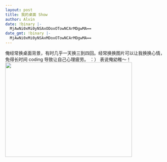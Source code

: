 ```yaml
---
layout: post
title: 我的桌面 Show
author: Alvin
date: !binary |-
  MjAwNi0xMi0yNSAxODoxOTowNCArMDgwMA==
date_gmt: !binary |-
  MjAwNi0xMi0yNSAxMDoxOTowNCArMDgwMA==
---
```

俺经常换桌面背景，有时几乎一天换三到四回。经常换换图片可以让我换换心情，免得长时间 coding 导致让自己心理疲劳。
：）
表说俺幼稚～！
<a href="http://photo4.yupoo.com/20061225/182059_1822464063_xgshlvjl.jpg"><img width="400" src="http://photo4.yupoo.com/20061225/182059_1822464063_xgshlvjl.jpg" height="300" /></a>
